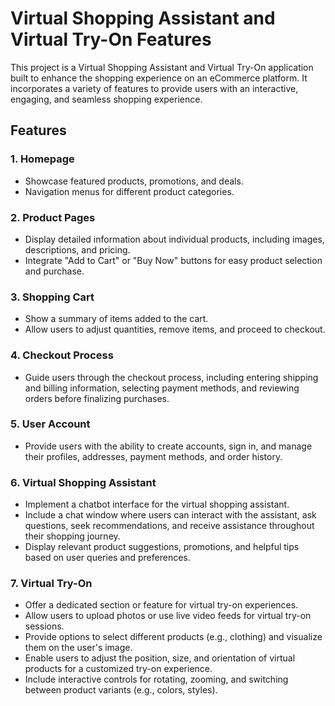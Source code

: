 # Virtual Shopping Assistant and Virtual Try-On Features

This project is a Virtual Shopping Assistant and Virtual Try-On application built to enhance the shopping experience on an eCommerce platform. It incorporates a variety of features to provide users with an interactive, engaging, and seamless shopping experience.

## Features

### 1. Homepage
- Showcase featured products, promotions, and deals.
- Navigation menus for different product categories.

### 2. Product Pages
- Display detailed information about individual products, including images, descriptions, and pricing.
- Integrate "Add to Cart" or "Buy Now" buttons for easy product selection and purchase.

### 3. Shopping Cart
- Show a summary of items added to the cart.
- Allow users to adjust quantities, remove items, and proceed to checkout.

### 4. Checkout Process
- Guide users through the checkout process, including entering shipping and billing information, selecting payment methods, and reviewing orders before finalizing purchases.

### 5. User Account
- Provide users with the ability to create accounts, sign in, and manage their profiles, addresses, payment methods, and order history.

### 6. Virtual Shopping Assistant
- Implement a chatbot interface for the virtual shopping assistant.
- Include a chat window where users can interact with the assistant, ask questions, seek recommendations, and receive assistance throughout their shopping journey.
- Display relevant product suggestions, promotions, and helpful tips based on user queries and preferences.

### 7. Virtual Try-On
- Offer a dedicated section or feature for virtual try-on experiences.
- Allow users to upload photos or use live video feeds for virtual try-on sessions.
- Provide options to select different products (e.g., clothing) and visualize them on the user's image.
- Enable users to adjust the position, size, and orientation of virtual products for a customized try-on experience.
- Include interactive controls for rotating, zooming, and switching between product variants (e.g., colors, styles).
